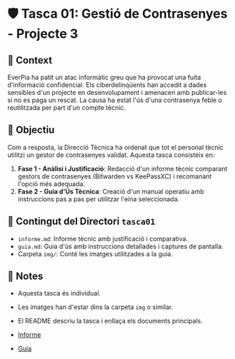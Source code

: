 # 🛡️ Tasca 01: Gestió de Contrasenyes - Projecte 3

## 🔔 Context
EverPia ha patit un atac informàtic greu que ha provocat una fuita d'informació confidencial. Els ciberdelinqüents han accedit a dades sensibles d'un projecte en desenvolupament i amenacen amb publicar-les si no es paga un rescat. La causa ha estat l'ús d'una contrasenya feble o reutilitzada per part d'un compte tècnic.

## 🎯 Objectiu
Com a resposta, la Direcció Tècnica ha ordenat que tot el personal tècnic utilitzi un gestor de contrasenyes validat. Aquesta tasca consisteix en:

1. **Fase 1 - Anàlisi i Justificació**: Redacció d'un informe tècnic comparant gestors de contrasenyes (Bitwarden vs KeePassXC) i recomanant l'opció més adequada.
2. **Fase 2 - Guia d'Ús Tècnica**: Creació d'un manual operatiu amb instruccions pas a pas per utilitzar l'eina seleccionada.

## 📁 Contingut del Directori `tasca01`

- `informe.md`: Informe tècnic amb justificació i comparativa.
- `guia.md`: Guia d'ús amb instruccions detallades i captures de pantalla.
- Carpeta `img/`: Conté les imatges utilitzades a la guia.

## 📌 Notes

- Aquesta tasca és individual.
- Les imatges han d'estar dins la carpeta `img` o similar.
- El README descriu la tasca i enllaça els documents principals.

- [Informe](./Informe.md)
- [Guia](./Guia.md)
